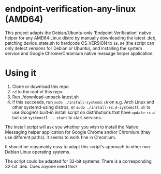 # endpoint-verification-any-linux (AMD64)
This project adapts the Debian/Ubuntu-only 'Endpoint Verification' native helper for any AMD64 Linux distro by manually downloading the latest .deb, patching device_state.sh to hardcode OS_VERSION to `18.04` (the script can only detect versions for Debian or Ubuntu), and installing the system service and Google Chrome/Chromium native message helper application.

# Using it
1. Clone or download this repo
2. `cd` to the root of this repo
3. Run ./download-unpack-latest.sh
4. If this succeeds, run `sudo ./install-systemd.sh` on e.g. Arch Linux and other systemd-using distros, or `sudo ./install-rc.d-systemctl.sh` to use Google's built-in install script on distributions that have `update-rc.d` but use `systemctl .. start` to start services.

The install script will ask you whether you wish to install the Native Messaging helper application for Google Chrome and/or Chromium (they use different paths). It seems to work fine in Chromium.

It should be reasonably easy to adapt this script's approach to other non-Debian Linux operating systems.

The script could be adapted for 32-bit systems: There is a corresponding 32-bit .deb. Does anyone need this?
